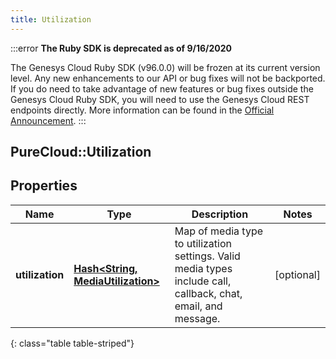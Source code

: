 ```yaml
---
title: Utilization
---
```


:::error
**The Ruby SDK is deprecated as of 9/16/2020**

The Genesys Cloud Ruby SDK (v96.0.0) will be frozen at its current version level. Any new enhancements to our API or bug fixes will not be backported. If you do need to take advantage of new features or bug fixes outside the Genesys Cloud Ruby SDK, you will need to use the Genesys Cloud REST endpoints directly. More information can be found in the [Official Announcement](https://developer.mypurecloud.com/forum/t/announcement-genesys-cloud-ruby-sdk-end-of-life/8850).
:::


## PureCloud::Utilization

## Properties

|Name | Type | Description | Notes|
|------------ | ------------- | ------------- | -------------|
| **utilization** | [**Hash&lt;String, MediaUtilization&gt;**](MediaUtilization.html) | Map of media type to utilization settings.  Valid media types include call, callback, chat, email, and message. | [optional] |
{: class="table table-striped"}


